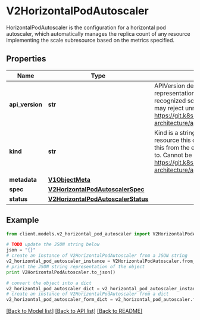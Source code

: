 # V2HorizontalPodAutoscaler

HorizontalPodAutoscaler is the configuration for a horizontal pod autoscaler, which automatically manages the replica count of any resource implementing the scale subresource based on the metrics specified.

## Properties
Name | Type | Description | Notes
------------ | ------------- | ------------- | -------------
**api_version** | **str** | APIVersion defines the versioned schema of this representation of an object. Servers should convert recognized schemas to the latest internal value, and may reject unrecognized values. More info: https://git.k8s.io/community/contributors/devel/sig-architecture/api-conventions.md#resources | [optional] 
**kind** | **str** | Kind is a string value representing the REST resource this object represents. Servers may infer this from the endpoint the client submits requests to. Cannot be updated. In CamelCase. More info: https://git.k8s.io/community/contributors/devel/sig-architecture/api-conventions.md#types-kinds | [optional] 
**metadata** | [**V1ObjectMeta**](V1ObjectMeta.md) |  | [optional] 
**spec** | [**V2HorizontalPodAutoscalerSpec**](V2HorizontalPodAutoscalerSpec.md) |  | [optional] 
**status** | [**V2HorizontalPodAutoscalerStatus**](V2HorizontalPodAutoscalerStatus.md) |  | [optional] 

## Example

```python
from client.models.v2_horizontal_pod_autoscaler import V2HorizontalPodAutoscaler

# TODO update the JSON string below
json = "{}"
# create an instance of V2HorizontalPodAutoscaler from a JSON string
v2_horizontal_pod_autoscaler_instance = V2HorizontalPodAutoscaler.from_json(json)
# print the JSON string representation of the object
print V2HorizontalPodAutoscaler.to_json()

# convert the object into a dict
v2_horizontal_pod_autoscaler_dict = v2_horizontal_pod_autoscaler_instance.to_dict()
# create an instance of V2HorizontalPodAutoscaler from a dict
v2_horizontal_pod_autoscaler_form_dict = v2_horizontal_pod_autoscaler.from_dict(v2_horizontal_pod_autoscaler_dict)
```
[[Back to Model list]](../README.md#documentation-for-models) [[Back to API list]](../README.md#documentation-for-api-endpoints) [[Back to README]](../README.md)


